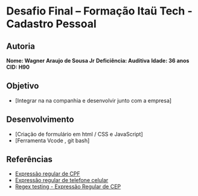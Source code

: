 # Desafio Final – Formação Itaü Tech - Cadastro Pessoal

## Autoria

**Nome: Wagner Araujo de Sousa Jr** 
**Deficiência: Auditiva**
**Idade: 36 anos**
**CID: H90**

## Objetivo 

- [Integrar na na companhia e desenvolvir junto com a empresa]

## Desenvolvimento

- [Criação de formulário em html / CSS e JavaScript]
- [Ferramenta Vcode , git bash]

## Referências

- [Expressão regular de CPF](https://gist.github.com/igorcosta/3a4caa954a99035903ab)
- [Expressão regular de telefone celular](https://pt.stackoverflow.com/questions/46672/como-fazer-uma-express%C3%A3o-regular-para-telefone-celular)
- [Regex testing - Expressão Regular de CEP](https://www.regextester.com/103700)